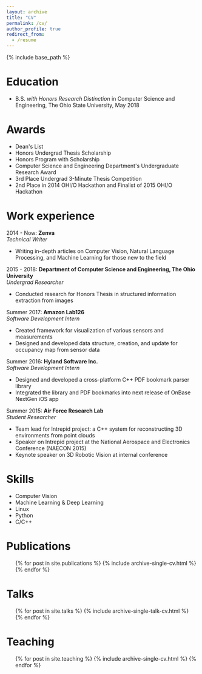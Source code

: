 ```yaml
---
layout: archive
title: "CV"
permalink: /cv/
author_profile: true
redirect_from:
  - /resume
---
```


{% include base_path %}

Education
======
* B.S. _with Honors Research Distinction_ in Computer Science and Engineering, The Ohio State University, May 2018

Awards
======
* Dean's List
* Honors Undergrad Thesis Scholarship
* Honors Program with Scholarship
* Computer Science and Engineering Department's Undergraduate Research Award
* 3rd Place Undergrad 3-Minute Thesis Competition
* 2nd Place in 2014 OHI/O Hackathon and Finalist of 2015 OHI/O Hackathon

Work experience
======
2014 - Now: **Zenva**  
_Technical Writer_
* Writing in-depth articles on Computer Vision, Natural Language Processing, and Machine Learning for those new to the field

2015 - 2018: **Department of Computer Science and Engineering, The Ohio University**  
_Undergrad Researcher_
* Conducted research for Honors Thesis in structured information extraction from images

Summer 2017: **Amazon Lab126**  
_Software Development Intern_
* Created framework for visualization of various sensors and measurements
* Designed and developed data structure, creation, and update for occupancy map from sensor data

Summer 2016: **Hyland Software Inc.**  
_Software Development Intern_
* Designed and developed a cross-platform C++ PDF bookmark parser library
* Integrated the library and PDF bookmarks into next release of OnBase NextGen iOS app

Summer 2015: **Air Force Research Lab**  
_Student Researcher_
* Team lead for Intrepid project: a C++ system for reconstructing 3D environments from point clouds
* Speaker on Intrepid project at the National Aerospace and Electronics Conference (NAECON 2015)
* Keynote speaker on 3D Robotic Vision at internal conference

Skills
======
* Computer Vision
* Machine Learning & Deep Learning
* Linux
* Python
* C/C++

Publications
======
<ul>{% for post in site.publications %}
    {% include archive-single-cv.html %}
{% endfor %}</ul>

Talks
======
<ul>{% for post in site.talks %}
    {% include archive-single-talk-cv.html %}
{% endfor %}</ul>

Teaching
======
<ul>{% for post in site.teaching %}
    {% include archive-single-cv.html %}
{% endfor %}</ul>
